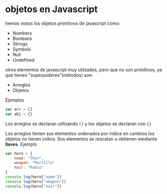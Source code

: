 # objetos en Javascript

hemos vistos los objetos primitivos de javascript como:

- Numbers
- Booleans
- Strings
- Symbols
- Null
- Undefined 

otros elementos de javascript muy utilzados, pero que no son primitivos, ya que tienen "superpoderes"(métodos) son:

- Arreglos
- Objetos

Ejemplos

```Javascript
var arr = []
var abj = {}
```
Los arreglos se declaran utilizando `[]` y los objetos se declaran con `{}`.

Los arreglos tienen sus elementos ordenados por indice en cambios los objetos no tienen indice. Sus elementos se rescatan u obtienen mediante **llaves**. Ejemplo

``` javascript
var hero = {
    name: "Thor",
    weapon: "Martillo"
    hair: "Rubio"
}
console.log(hero["name"])
console.log(hero["weapon"])
console.log(hero["hair"])
```